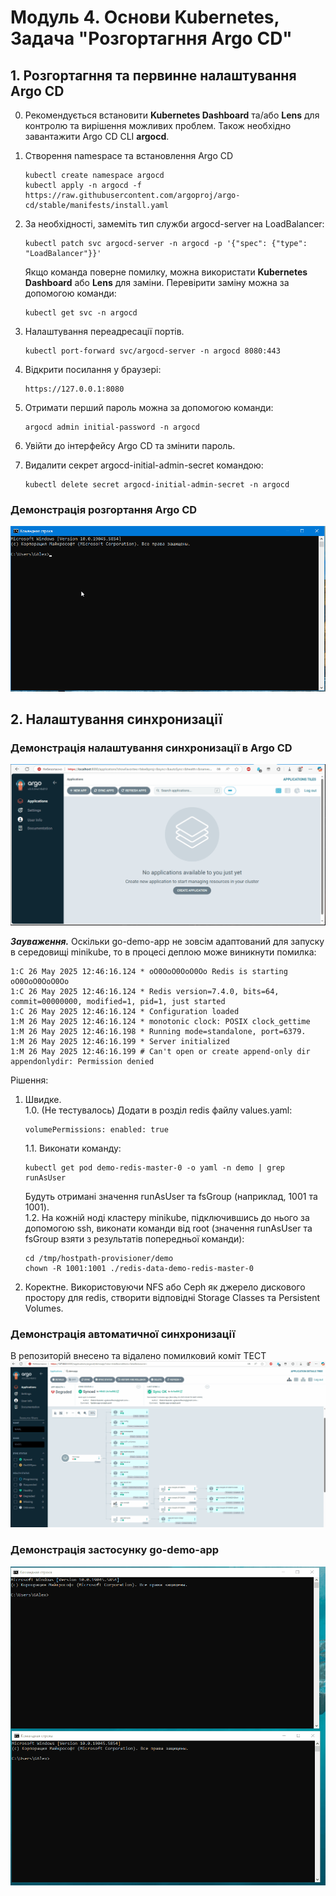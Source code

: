 # Модуль 4. Основи Kubernetes, Задача "Розгортагння Argo CD"

## 1. Розгортагння та первинне налаштування Argo CD
0. Рекомендується встановити **Kubernetes Dashboard** та/або **Lens** для контролю та вирішення можливих проблем. Також необхідно завантажити Argo CD CLI **argocd**.
1. Створення namespace та встановлення Argo CD
    ```
    kubectl create namespace argocd
    kubectl apply -n argocd -f https://raw.githubusercontent.com/argoproj/argo-cd/stable/manifests/install.yaml
    ```
2. За необхідності, замеміть тип служби argocd-server на LoadBalancer:
    ```
    kubectl patch svc argocd-server -n argocd -p '{"spec": {"type": "LoadBalancer"}}'
    ```
	Якщо команда поверне помилку, можна використати **Kubernetes Dashboard** або **Lens** для заміни.
    Перевірити заміну можна за допомогою команди:
	```
	kubectl get svc -n argocd
	```

3. Налаштування переадресації портів.
    ```
    kubectl port-forward svc/argocd-server -n argocd 8080:443
    ```
4. Відкрити посилання у браузері:
    ```
	https://127.0.0.1:8080
	```
5. Отримати перший пароль можна за допомогою команди:
    ```
	argocd admin initial-password -n argocd
	```
6. Увійти до інтерфейсу Argo CD та змінити пароль.
7. Видалити секрет argocd-initial-admin-secret командою:
    ```
	kubectl delete secret argocd-initial-admin-secret -n argocd
	```
### Демонстрація розгортання Argo CD
![](argo_install.gif)
## 2. Налаштування синхронизації
### Демонстрація налаштування синхронизації в Argo CD
![](argo_create_app.gif)

***Зауваження.*** Оскільки go-demo-app не зовсім адаптований для запуску в середовищі minikube, то в процесі деплою може виникнути помилка:
```
1:C 26 May 2025 12:46:16.124 * oO0OoO0OoO0Oo Redis is starting oO0OoO0OoO0Oo
1:C 26 May 2025 12:46:16.124 * Redis version=7.4.0, bits=64, commit=00000000, modified=1, pid=1, just started
1:C 26 May 2025 12:46:16.124 * Configuration loaded
1:M 26 May 2025 12:46:16.124 * monotonic clock: POSIX clock_gettime
1:M 26 May 2025 12:46:16.198 * Running mode=standalone, port=6379.
1:M 26 May 2025 12:46:16.199 * Server initialized
1:M 26 May 2025 12:46:16.199 # Can't open or create append-only dir appendonlydir: Permission denied
```
Рішення:
1. Швидке.  
	1.0. (Не тестувалось) Додати в розділ redis файлу values.yaml:
	```
	volumePermissions: enabled: true
	```
	1.1. Виконати команду:
    ```
    kubectl get pod demo-redis-master-0 -o yaml -n demo | grep runAsUser
    ```  
    Будуть отримані значення runAsUser та fsGroup (наприклад, 1001 та 1001).  
	1.2. На кожній ноді кластеру minikube, підключившись до нього за допомогою ssh, виконати команди від root (значення runAsUser та fsGroup взяти з результатів попередньої команди):
    ```
    cd /tmp/hostpath-provisioner/demo
    chown -R 1001:1001 ./redis-data-demo-redis-master-0
    ```
2. Коректне. Використовуючи NFS або Ceph як джерело дискового простору для redis, створити відповідні Storage Classes та Persistent Volumes.

### Демонстрація автоматичної синхронизації
В репозиторій внесено та відалено помилковий коміт ТЕСТ
![](argo_autosync_app.gif)
### Демонстрація застосунку go-demo-app
![](demo_app.gif)